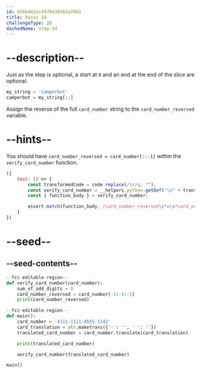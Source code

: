 ```yaml
---
id: 656b481ec4976439565a78b2
title: Passo 14
challengeType: 20
dashedName: step-14
---
```


# --description--

Just as the step is optional, a start at `0` and an end at the end of the slice are optional:

```python
my_string = 'camperbot'
camperbot = my_string[::]
```

Assign the reverse of the full `card_number` string to the `card_number_reversed` variable.

# --hints--

You should have `card_number_reversed = card_number[::-1]` within the `verify_card_number` function.

```js
({
    test: () => {
        const transformedCode = code.replace(/\r/g, "");
        const verify_card_number = __helpers.python.getDef("\n" + transformedCode, "verify_card_number");
        const { function_body } = verify_card_number;

        assert.match(function_body, /card_number_reversed\s*=\s*card_number\s*\[\s*:\s*:\s*-1\s*\]/);
    }
})
```

# --seed--

## --seed-contents--

```py
--fcc-editable-region--
def verify_card_number(card_number):
    sum_of_odd_digits = 0
    card_number_reversed = card_number[-1:-5:-1]
    print(card_number_reversed)

--fcc-editable-region--
def main():
    card_number = '4111-1111-4555-1142'
    card_translation = str.maketrans({'-': '', ' ': ''})
    translated_card_number = card_number.translate(card_translation)

    print(translated_card_number)

    verify_card_number(translated_card_number)

main()
```
